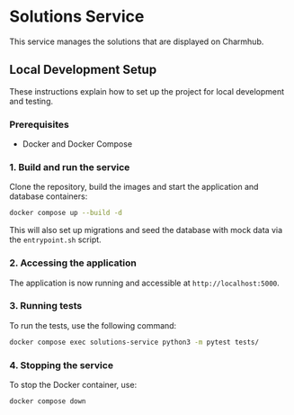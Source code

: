 # Solutions Service

This service manages the solutions that are displayed on Charmhub.

## Local Development Setup

These instructions explain how to set up the project for local development and testing.

### Prerequisites

- Docker and Docker Compose

### 1. Build and run the service

Clone the repository, build the images and start the application and database containers:

```bash
docker compose up --build -d
```

This will also set up migrations and seed the database with mock data via the `entrypoint.sh` script.

### 2. Accessing the application

The application is now running and accessible at `http://localhost:5000`.

### 3. Running tests

To run the tests, use the following command:

```bash
docker compose exec solutions-service python3 -m pytest tests/
```

### 4. Stopping the service

To stop the Docker container, use:

```bash
docker compose down
```

